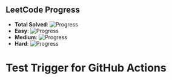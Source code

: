 ## LeetCode Progress

- **Total Solved**: ![Progress](https://progress-bar.dev/200/?scale=500&title=solved&width=200&color=babaca)
- **Easy**: ![Progress](https://progress-bar.dev/150/?scale=200&title=easy&width=200&color=green)
- **Medium**: ![Progress](https://progress-bar.dev/80/?scale=150&title=medium&width=200&color=orange)
- **Hard**: ![Progress](https://progress-bar.dev/30/?scale=50&title=hard&width=200&color=red)
# Test Trigger for GitHub Actions
